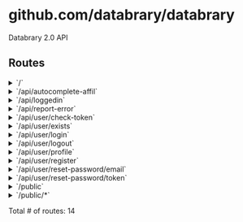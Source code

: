 # github.com/databrary/databrary

Databrary 2.0 API

## Routes

<details>
<summary>`/`</summary>

- **/**
	- _GET_
		- [main.main.func1](/databrary.go#L102)

</details>
<details>
<summary>`/api/autocomplete-affil`</summary>

- **/api**
	- **/autocomplete-affil**
		- _GET_
			- [AutoCompleteAffil](/routes/api.go#L61)

</details>
<details>
<summary>`/api/loggedin`</summary>

- **/api**
	- **/loggedin**
		- _GET_
			- [IsLoggedInEndpoint](/routes/user.go#L187)

</details>
<details>
<summary>`/api/report-error`</summary>

- **/api**
	- **/report-error**
		- _POST_
			- [ReportError](/routes/api.go#L121)

</details>
<details>
<summary>`/api/user/check-token`</summary>

- **/api**
	- **/user**
		- **/check-token**
			- _POST_
				- [CheckTokenExpiryEndpoint](/routes/user.go#L290)

</details>
<details>
<summary>`/api/user/exists`</summary>

- **/api**
	- **/user**
		- **/exists**
			- _GET_
				- [UserExists](/routes/user.go#L476)

</details>
<details>
<summary>`/api/user/login`</summary>

- **/api**
	- **/user**
		- **/login**
			- _POST_
				- [PostLogin](/routes/user.go#L28)
			- _GET_
				- [GetLogin](/routes/static.go#L12)

</details>
<details>
<summary>`/api/user/logout`</summary>

- **/api**
	- **/user**
		- **/logout**
			- _POST_
				- [PostLogOut](/routes/user.go#L117)

</details>
<details>
<summary>`/api/user/profile`</summary>

- **/api**
	- **/user**
		- **/profile**
			- **/**
				- _GET_
					- [GetProfile](/routes/user.go#L648)
				- _PATCH_
					- [PatchProfile](/routes/user.go#L703)

</details>
<details>
<summary>`/api/user/register`</summary>

- **/api**
	- **/user**
		- **/register**
			- _POST_
				- [Register](/routes/user.go#L522)

</details>
<details>
<summary>`/api/user/reset-password/email`</summary>

- **/api**
	- **/user**
		- **/reset-password/email**
			- _POST_
				- [ResetPasswordEmail](/routes/user.go#L208)

</details>
<details>
<summary>`/api/user/reset-password/token`</summary>

- **/api**
	- **/user**
		- **/reset-password/token**
			- _POST_
				- [ResetPasswordToken](/routes/user.go#L353)

</details>
<details>
<summary>`/public`</summary>

- **/public**
	- _GET_
		- [(Handler).ServeHTTP-fm](https:///usr/local/go/src/net/http/h2_bundle.go#L4331)

</details>
<details>
<summary>`/public/*`</summary>

- **/public/***
	- _GET_
		- [(*Mux).FileServer.func1](/vendor/github.com/pressly/chi/mux.go#L317)

</details>

Total # of routes: 14

